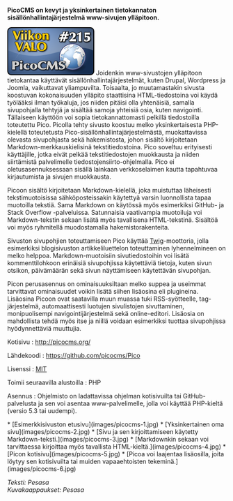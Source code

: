 <!--
Title: PicoCMS
Week: 5x07
Number: 215
Date: 2015/02/16 23:00
Tags: PHP,www
Pageimage: valo215-picocms.png
-->

**PicoCMS on kevyt ja yksinkertainen tietokannaton
sisällönhallintajärjestelmä www-sivujen ylläpitoon.**

![](images/valo215-picocms.png "fig:valo215-picocms.png") Joidenkin
www-sivustojen ylläpitoon tietokantaa käyttävät
sisällönhallintajärjestelmät, kuten Drupal, Wordpress ja Joomla,
vaikuttavat yliampuvilta. Toisaalta, jo muutamastakin sivusta koostuvan
kokonaisuuden ylläpito staattisina HTML-tiedostoina voi käydä työlääksi ilman työkaluja,
jos niiden pitäisi olla yhtenäisiä, samalla sivupohjalla tehtyjä ja sisältää
samoja yhteisiä osia, kuten navigointi. Tällaiseen käyttöön voi sopia
tietokannattomasti pelkillä tiedostoilla toteutettu Pico. Picolla tehty
sivusto koostuu melko yksinkertaisesta PHP-kielellä toteutetusta
Pico-sisällönhallintajärjestelmästä, muokattavissa olevasta sivupohjasta
sekä hakemistosta, johon sisältö kirjoitetaan Markdown-merkkauskielisinä
tekstitiedostoina. Pico soveltuu erityisesti käyttäjille, jotka eivät
pelkää tekstitiedostojen muokkausta ja niiden siirtämistä palvelimelle
tiedostojensiirto-ohjelmalla. Pico ei oletusasennuksessaan sisällä
lainkaan verkkoselaimen kautta tapahtuvaa kirjautumista ja sivujen
muokkausta.

Picoon sisältö kirjoitetaan Markdown-kielellä, joka muistuttaa
läheisesti tekstimuotoisissa sähköposteissakin käytettyä varsin
luonnollista tapaa muotoilla tekstiä. Sama Markdown on käytössä myös
esimerkiksi GitHub- ja Stack Overflow -palveluissa. Satunnaisia
vaativampia muotoiluja voi Markdown-tekstin sekaan lisätä myös
tavallisena HTML-tekstinä. Sisältöä voi myös ryhmitellä muodostamalla
hakemistorakenteita.

Sivuston sivupohjien toteuttamiseen Pico käyttää
[Twig](https://en.wikipedia.org/wiki/Twig_%28template_engine%29)-moottoria,
jolla esimerkiksi blogisivuston artikkeliluettelon toteuttaminen
lyhennelmineen on melko helppoa. Markdown-muotoisiin sivutiedostoihin
voi lisätä kommenttilohkoon erinäisiä sivupohjissa käytettäviä tietoja,
kuten sivun otsikon, päivämäärän sekä sivun näyttämiseen käytettävän
sivupohjan.

Picon perusasennus on ominaisuuksiltaan melko suppea ja useimmat
tarvittavat ominaisuudet voikin lisätä siihen lisäosina eli plugineina.
Lisäosina Picoon ovat saatavilla muun muassa tuki RSS-syötteelle,
tag-järjestelmä, automaattisesti luotujen sivulistojen sivuttaminen,
monipuolisempi navigointijärjestelmä sekä online-editori. Lisäosia on
mahdollista tehdä myös itse ja niillä voidaan esimerkiksi tuottaa
sivupohjissa hyödynnettäviä muuttujia.

Kotisivu
:   <http://picocms.org/>

Lähdekoodi
:   <https://github.com/picocms/Pico>

Lisenssi
:   [MIT](MIT "wikilink")

Toimii seuraavilla alustoilla
:   PHP

Asennus
:   Ohjelmisto on ladattavissa ohjelman kotisivuilta tai
    GitHub-palvelusta ja sen voi asentaa www-palvelimelle, jolla voi
    käyttää PHP-kieltä (versio 5.3 tai uudempi).

<div class="psgallery" markdown="1">
* [Esimerkkisivuston etusivu](images/picocms-1.jpg)
* [Yksinkertainen oma sivu](images/picocms-2.jpg)
* [Sivu ja sen kirjoittamiseen käytetty Markdown-teksti.](images/picocms-3.jpg)
* [Markdownkin sekaan voi tarvittaessa kirjoittaa myös tavallista HTML-kieltä.](images/picocms-4.jpg)
* [Picon kotisivu](images/picocms-5.jpg)
* [Picoa voi laajentaa lisäosilla, joita löytyy sen kotisivuilta tai muiden vapaaehtoisten tekeminä.](images/picocms-6.jpg)
</div>

*Teksti: Pesasa* <br />
*Kuvakaappaukset: Pesasa*
